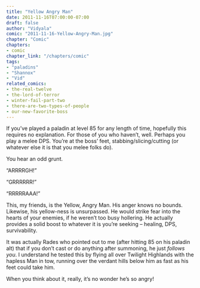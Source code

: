 ```yaml
---
title: "Yellow Angry Man"
date: 2011-11-16T07:00:00-07:00
draft: false
author: "Vidyala"
comic: "2011-11-16-Yellow-Angry-Man.jpg"
chapter: "Comic"
chapters:
- comic
chapter_link: "/chapters/comic"
tags: 
- "paladins"
- "Shannox"
- "Vid"
related_comics: 
- the-real-twelve
- the-lord-of-terror
- winter-fail-part-two
- there-are-two-types-of-people
- our-new-favorite-boss
---
```

If you’ve played a paladin at level 85 for any length of time, hopefully this requires no explanation. For those of you who haven’t, well. Perhaps you play a melee DPS. You’re at the boss’ feet, stabbing/slicing/cutting (or whatever else it is that you melee folks do).


You hear an odd grunt.


“ARRRRGH!”


“GRRRRRR!”


“RRRRRAAA!”


This, my friends, is the Yellow, Angry Man. His anger knows no bounds. Likewise, his yellow-ness is unsurpassed. He would strike fear into the hearts of your enemies, if he weren’t too busy hollering. He actually provides a solid boost to whatever it is you’re seeking – healing, DPS, survivability.


It was actually Rades who pointed out to me (after hitting 85 on his paladin alt) that if you don’t cast or do anything after summoning, he just *follows you*. I understand he tested this by flying all over Twilight Highlands with the hapless Man in tow, running over the verdant hills below him as fast as his feet could take him.


When you think about it, really, it’s no wonder he’s so angry!


